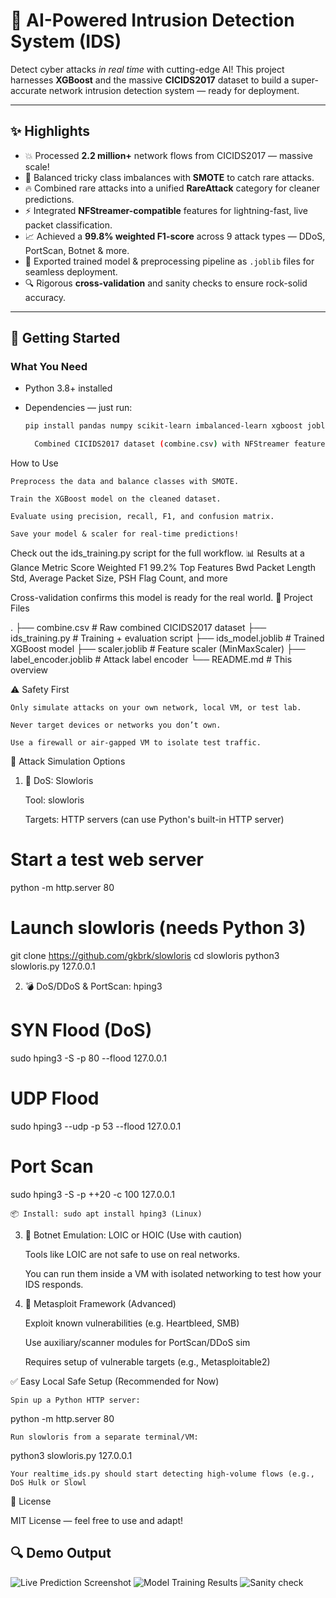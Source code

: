 # 🚀 AI-Powered Intrusion Detection System (IDS)

Detect cyber attacks *in real time* with cutting-edge AI! This project harnesses **XGBoost** and the massive **CICIDS2017** dataset to build a super-accurate network intrusion detection system — ready for deployment.

---

## ✨ Highlights

- 💥 Processed **2.2 million+** network flows from CICIDS2017 — massive scale!
- 🎯 Balanced tricky class imbalances with **SMOTE** to catch rare attacks.
- 🔥 Combined rare attacks into a unified **RareAttack** category for cleaner predictions.
- ⚡ Integrated **NFStreamer-compatible** features for lightning-fast, live packet classification.
- 📈 Achieved a **99.8% weighted F1-score** across 9 attack types — DDoS, PortScan, Botnet & more.
- 💾 Exported trained model & preprocessing pipeline as `.joblib` files for seamless deployment.
- 🔍 Rigorous **cross-validation** and sanity checks to ensure rock-solid accuracy.

---

## 🚀 Getting Started

### What You Need

- Python 3.8+ installed
- Dependencies — just run:

  ```bash
  pip install pandas numpy scikit-learn imbalanced-learn xgboost joblib

    Combined CICIDS2017 dataset (combine.csv) with NFStreamer features

How to Use

    Preprocess the data and balance classes with SMOTE.

    Train the XGBoost model on the cleaned dataset.

    Evaluate using precision, recall, F1, and confusion matrix.

    Save your model & scaler for real-time predictions!

Check out the ids_training.py script for the full workflow.
📊 Results at a Glance
Metric	Score
Weighted F1	99.2%
Top Features	Bwd Packet Length Std, Average Packet Size, PSH Flag Count, and more

Cross-validation confirms this model is ready for the real world.
📁 Project Files

.
├── combine.csv           # Raw combined CICIDS2017 dataset
├── ids_training.py       # Training + evaluation script
├── ids_model.joblib      # Trained XGBoost model
├── scaler.joblib         # Feature scaler (MinMaxScaler)
├── label_encoder.joblib  # Attack label encoder
└── README.md             # This overview

⚠️ Safety First

    Only simulate attacks on your own network, local VM, or test lab.

    Never target devices or networks you don’t own.

    Use a firewall or air-gapped VM to isolate test traffic.

🧪 Attack Simulation Options
1. 🧨 DoS: Slowloris

    Tool: slowloris

    Targets: HTTP servers (can use Python's built-in HTTP server)

# Start a test web server
python -m http.server 80

# Launch slowloris (needs Python 3)
git clone https://github.com/gkbrk/slowloris
cd slowloris
python3 slowloris.py 127.0.0.1

2. 💣 DoS/DDoS & PortScan: hping3

# SYN Flood (DoS)
sudo hping3 -S -p 80 --flood 127.0.0.1

# UDP Flood
sudo hping3 --udp -p 53 --flood 127.0.0.1

# Port Scan
sudo hping3 -S -p ++20 -c 100 127.0.0.1

    📦 Install: sudo apt install hping3 (Linux)

3. 🦠 Botnet Emulation: LOIC or HOIC (Use with caution)

    Tools like LOIC are not safe to use on real networks.

    You can run them inside a VM with isolated networking to test how your IDS responds.

4. 🧪 Metasploit Framework (Advanced)

    Exploit known vulnerabilities (e.g. Heartbleed, SMB)

    Use auxiliary/scanner modules for PortScan/DDoS sim

    Requires setup of vulnerable targets (e.g., Metasploitable2)

✅ Easy Local Safe Setup (Recommended for Now)

    Spin up a Python HTTP server:

python -m http.server 80

    Run slowloris from a separate terminal/VM:

python3 slowloris.py 127.0.0.1

    Your realtime_ids.py should start detecting high-volume flows (e.g., DoS Hulk or Slowl

📝 License

MIT License — feel free to use and adapt!

## 🔍 Demo Output

![Live Prediction Screenshot](images/output.png)
![Model Training Results](images/performance.png)
![Sanity check](images/SANITYCHEACK.png)




